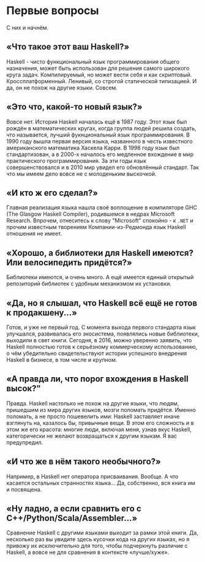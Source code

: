 # Первые вопросы

С них и начнём.

## &laquo;Что такое этот ваш Haskell?&raquo;

Haskell - чисто функциональный язык программирования общего назначения, может быть использован для решения самого широкого круга задач. Компилируемый, но может вести себя и как скриптовый. Кроссплатформенный. Ленивый, со строгой статической типизацией. И да, он не похож на другие языки. Совсем.

## &laquo;Это что, какой-то новый язык?&raquo;

Вовсе нет. История Haskell началась ещё в 1987 году. Этот язык был рождён в математических кругах, когда группа людей решила создать, что называется, лучший фукнциональный язык программирования. В 1990 году вышла первая версия языка, названного в честь известного американского математика Хаскела Карри. В 1998 году язык был стандартизован, а в 2000-х началось его медленное вхождение в мир практического программирования. За эти годы язык совершенствовался и в 2010 мир увидел его обновлённый стандарт. Так что мы имеем дело вовсе не с молоденьким выскочкой.

## &laquo;И кто ж его сделал?&raquo;

Главная реализация языка нашла своё воплощение в компиляторе GHC (The Glasgow Haskell Compiler), родившемся в недрах Microsoft Research. Впрочем, отнеситесь к слову "Microsoft" спокойно - к `.NET` и прочим известным творениям Компании-из-Редмонда язык Haskell отношения не имеет.

## &laquo;Хорошо, а библиотеки для Haskell имеются? Или велосипедить придётся?&raquo;

Библиотеки имеются, и очень много. А ещё имеется единый открытый репозиторий библиотек с удобным механизмом их установки.

## &laquo;Да, но я слышал, что Haskell всё ещё не готов к продакшену...&raquo;

Готов, и уже не первый год. С момента выхода первого стандарта язык улучшался, развивалась его экосистема, появлялись новые библиотеки, выходили в свет книги. Сегодня, в 2016, можно уверенно заявить, что Haskell полностью готов к серьёзному коммерческому использованию, о чём убедительно свидетельствуют истории успешного внедрения Haskell в бизнесе, в том числе и крупном.

## &laquo;А правда ли, что порог вхождения в Haskell высок?"

Правда. Haskell настолько не похож на другие языки, что людям, пришедшим из мира других языков, мозги поломать придётся. Именно поломать, а не просто пошевелить ими: Haskell заставляет иначе взглянуть на, казалось бы, привычные вещи. В этом его сложность и в этом же его красота: многие люди, включая меня, узнав вкус Haskell, категорически не желают возвращаться к другим языкам. Я вас предупредил.

## &laquo;И что же в нём такого необычного?&raquo;

Например, в Haskell нет оператора присваивания. Вообще. А что касается остальных странностях языка... Да, собственно, вся книга им и посвящена.

## &laquo;Ну ладно, а если сравнить его с C++/Python/Scala/Assembler...&raquo;

Сравнение Haskell с другими языками выходит за рамки этой книги. Да, несколько раз вы увидите здесь кусочки кода на других языках, но я привожу их исключительно для того, чтобы подчеркнуть различие с Haskell, а вовсе не для сравнения в контексте &laquo;лучше/хуже&raquo;.

